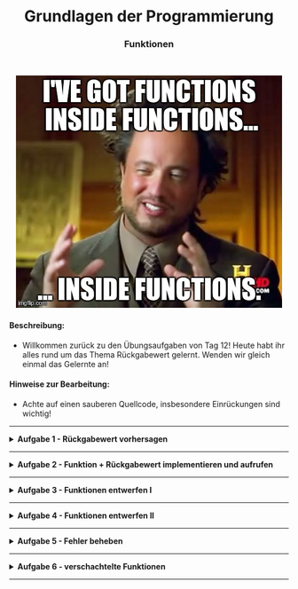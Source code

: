 
<h1 align="center">Grundlagen der Programmierung</h1>
<h3 align="center">Funktionen</h3>
<br>

<p align="center">
  <img src="img/meme.jpeg" />
</p>

#### Beschreibung:

- Willkommen zurück zu den Übungsaufgaben von Tag 12! Heute habt ihr alles rund um das Thema Rückgabewert gelernt. Wenden wir gleich einmal das Gelernte an!

#### Hinweise zur Bearbeitung:

- Achte auf einen sauberen Quellcode, insbesondere Einrückungen sind wichtig!

---

<details>
<summary><b>Aufgabe 1 - Rückgabewert vorhersagen </b></summary>

In dieser Aufgabe sind Codeausschnitte gegeben und du sollst vorhersagen, 
was für ein Wert in der Konsole ausgegeben wird.
Schreibe die Lösung in den Kommentar in der Datei, 
füge dann den Codeausschnitt hinzu und überprüfe dein Ergebnis.

a)
- Schau dir den nachfolgenden Code an und überlege wie die Ausgabe des Codes aussieht.

```
fun subtrahieren(): Int {
    var zahl1 = 28
    var zahl2 = 13
    return zahl1 - zahl2
}

fun main() {ㅤㅤ
    println(subtrahieren())
}

```

b)

- Schau dir den nachfolgenden Code an und überlege wie die Ausgabe des Codes aussieht.

```

fun lieblingsFarbe(): String {
    val farben: List<String> = listOf("Rot", "Blau", "Gelb", "Grün", "Lila", "Pink")
    var meineFarbe: String = farben[farben.size-4]
    return meineFarbe
}

fun main() {
    println(lieblingsFarbe())
}

```

c)

Schau dir den nachfolgenden Code an und überlege wie die Ausgabe des Codes aussieht.

```
fun ersteZahl(): Int {
    return (20 - 18) * 6
}

fun zweiteZahl(): Int {
    return 25 / 5 
}

fun main() {
    val ergebnis = ersteZahl() * zweiteZahl()
    println(ergebnis)
}
```

**Modul für die Aufgabe:** *Aufgabe1*  
**Datei für die Aufgabe:** *Textabgabe.kt* 

</details>

---

<details>
<summary><b>Aufgabe 2 - Funktion + Rückgabewert implementieren und aufrufen </b></summary>

- Schreibe eine Funktion ``zehnfach``, die das zehnfache einer vom Nutzer eingelesenen Zahl zurückgeben soll.
- Gebe den Rückgabewert in einem print-Statement in der main Funktion aus

**Modul für die Aufgabe:** *Aufgabe2*  
**Datei für die Aufgabe:** *ReturnImplementieren.kt*

</details>

---

<details>
<summary><b>Aufgabe 3 - Funktionen entwerfen I </b></summary>

In dieser Aufgabe sollst du ein paar Funktionen entwerfen, um etwas Übung zu bekommen.
Achte dabei auf den richtigen Rückgabewert. 
Prüfe dann jede Funktion programmatisch, indem du sie in der main() Funktion, 
wie in Aufgabe 1, aufrufst und den Rückgabewert in der Konsole ausgibst.

Ein Beispiel:

```

fun main() {
    println(eineFunktion())
}

fun eineFunktion(): String {
    return "Das ist eine Funktion!"
}

```

a)

Schreibe eine Funktion mit passendem Rückgabewert, die 5 zurückgibt. 

b)

Schreibe eine Funktion mit passendem Rückgabewert, die 6.234 zurückgibt.

c)

Schreibe eine Funktion mit passendem Rückgabewert, die "Hallo" zurückgibt.

d)

Schreibe eine Funktion, die eine Liste vom Typ String zurückgibt.
Die Liste ist dabei initial (also zu Begin) mit folgenden Werten gefüllt:

```

"Hallo", "Welt", "!"

```

e)

Schreibe eine Funktion, die eine MutableMap zurückgibt.
Der Key der MutableMap ist vom Typ String, der Wert der MutableMap ist vom Typ Boolean.
Die MutableMap ist dabei initial (also zu Begin) mit folgenden Paaren gefüllt:

```

"Lernen wir die Sprache Französisch?" -> false
"Lernen wir die Sprache Kotlin?" -> true

```

f)

Schreibe eine Funktion, die nichts zurückgibt.

**Modul für die Aufgabe:** *Aufgabe3*  
**Datei für die Aufgabe:** *FunktionenEntwerfen.kt*

</details>

---

<details>
<summary><b>Aufgabe 4 - Funktionen entwerfen II </b></summary>

Hier üben wir das Erstellen von Funktionen weiter.

a)

- Schreibe eine Funktion mit dem Namen <i>dreifacherWert</i>.
- Lege in der Funktion eine Variable vom Typ Int mit dem Wert 12 an.
- Verdreifache den Wert der Variable und gib sie zurück.

Rufe dann die Funktion in der main() Funktion, wie in den vorherigen Teilaufgaben, auf
und gib das Ergebnis in der Konsole aus.  
Ist das Ergebnis 36?

b)

Wir bauen uns eine kleine Videothek.

- Schreibe eine Funktion mit einem beliebigen Namen.
- Lege in der Funktion eine Liste vom Typ String an, die Liste soll initial folgende Werte besitzen:  
"Star Wars", "Shrek", "Toy Story"  
Das sind unsere Filme.
- Gebe dann in der Funktion eine Begrüßung und die Filme in der Konsole aus.  
- Frage dann den Nutzer, welchen Film er ausleihen möchte.
- Nimm dann eine Eingabe über die Konsole entgegen. Die Eingabe ist ein Index für die Liste an Filmen. 
(Also ein Integer zwischen 0 und 2).
- Gib dann den Film für den eingegebenen Index zurück.

Rufe dann die Funktion in der main() Funktion, wie in den vorherigen Teilaufgaben, auf
und gib das Ergebnis in der Konsole aus.


c)

Die letzte Aufgabe ist etwas kreativer, wir bauen eine Funktion, die einen Würfelwurf simuliert.

- Erstelle eine Funktion, die einen Würfelwurf simuliert.
D.h. die Funktion gibt mit gleicher Wahrscheinlichkeit einen Integer zwischen 1 und 6 aus.

**Modul für die Aufgabe:** *Aufgabe4*  
**Datei für die Aufgabe:** *WeitereFunktionenEntwerfen.kt*

</details>

---

<details>
<summary><b>Aufgabe 5 - Fehler beheben </b></summary>

Die Katze ist über die Tastatur gelaufen und hat den Code kaput gemacht.

- Korrigiere die Fehler in der Datei.

**Modul für die Aufgabe:** *Aufgabe5*  
**Datei für die Aufgabe:** *FehlerBeheben.kt*

</details>

---

<details>
<summary><b>Aufgabe 6 - verschachtelte Funktionen </b></summary>


</details>

---